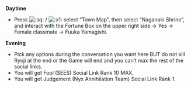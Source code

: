**Daytime**

- Press ![:sq:](https://www.powerpyx.com/wp-includes/images/smilies/square.png) / ![:x1:](https://www.powerpyx.com/wp-includes/images/smilies/x1.png) select “Town Map”, then select “Naganaki Shrine”, and interact with the Fortune Box on the upper right side -> Yes -> Female classmate -> Fuuka Yamagishi.

**Evening**

- Pick any options during the conversation you want here BUT do not kill Ryoji at the end or the Game will end and you can’t max the rest of the social links.
- You will get Fool (SEES) Social Link Rank 10 MAX.
- You will get Judgement (Nyx Annihilation Team) Social Link Rank 1.
